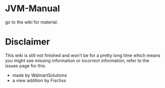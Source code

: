 # JVM-Manual

go to the wiki for material.

# Disclaimer
This wiki is still not finished and won't be for a pretty long time which means you might see missing information or incorrect information, refer to the issues page for this.

* made by WalmartSolutions
* a view addition by Fischss 
